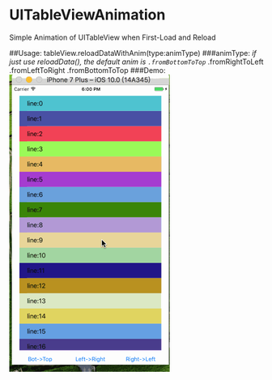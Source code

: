 # UITableViewAnimation
Simple Animation of UITableView when First-Load and Reload

##Usage:
     tableView.reloadDataWithAnim(type:animType)
###animType: _if just use reloadData(), the default anim is `.fromBottomToTop`_
     .fromRightToLeft
     .fromLeftToRight
     .fromBottomToTop
###Demo:
![image](demo.gif)